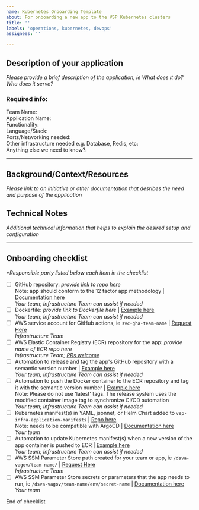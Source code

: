 ```yaml
---
name: Kubernetes Onboarding Template
about: For onboarding a new app to the VSP Kubernetes clusters
title: ''
labels: 'operations, kubernetes, devops'
assignees: ''

---
```

## Description of your application
_Please provide a brief description of the application, ie What does it do? Who does it serve?_

### Required info: 
Team Name:  
Application Name:  
Functionality:  
Language/Stack:  
Ports/Networking needed:  
Other infrastructure needed e.g. Database, Redis, etc:  
Anything else we need to know?:  

---
## Background/Context/Resources
_Please link to an initiative or other documentation that desribes the need and purpose of the application_

## Technical Notes
_Additional technical information that helps to explain the desired setup and configuration_

---

## Onboarding checklist 
_*Responsible party listed below each item in the checklist_    

- [ ] GitHub repository: _provide link to repo here_  
Note: app should conform to the 12 factor app methodology | [Documentation here](https://12factor.net/)   
_Your team; Infrastructure Team can assist if needed_  
- [ ] Dockerfile: _provide link to Dockerfile here_ | [Example here](https://github.com/department-of-veterans-affairs/platform-console-api/blob/master/Dockerfile)  
_Your team; Infrastructure Team can assist if needed_  
- [ ] AWS service account for GitHub actions, ie `svc-gha-team-name` | [Request Here](https://github.com/department-of-veterans-affairs/va.gov-team/issues/new?assignees=&labels=operations%2C+devops%2C+needs-grooming&template=ops_issue_template.md&title=)  
_Infrastructure Team_
- [ ] AWS Elastic Container Registry (ECR) repository for the app: _provide name of ECR repo here_  
_Infrastructure Team; [PRs welcome](https://github.com/department-of-veterans-affairs/devops/blob/master/terraform/environments/global/ecr.tf)_  
- [ ] Automation to release and tag the app's GitHub repository with a semantic version number | [Example here](https://github.com/department-of-veterans-affairs/vsp-infra-calico/blob/main/.releaserc)  
_Your team; Infrastructure Team can assist if needed_  
- [ ] Automation to push the Docker container to the ECR repository and tag it with the semantic version number | [Example here](https://github.com/department-of-veterans-affairs/vsp-infra-calico/blob/main/.github/workflows/mirror-images.yaml)  
Note: Please do not use 'latest' tags. The release system uses the modified container image tag to synchronize CI/CD automation  
_Your team; Infrastructure Team can assist if needed_  
- [ ] Kubernetes manifest(s) in YAML, jsonnet, or Helm Chart added to `vsp-infra-application-manifests` | [Repo here](https://github.com/department-of-veterans-affairs/vsp-infra-application-manifests)  
Note: needs to be compatible with ArgoCD | [Documentation here](https://argo-cd.readthedocs.io/en/stable/)  
_Your team_  
- [ ] Automation to update Kubernetes manifest(s) when a new version of the app container is pushed to ECR | [Example here](https://github.com/department-of-veterans-affairs/vsp-infra-calico/blob/main/.github/workflows/update-manifests.yaml)  
_Your team; Infrastructure Team can assist if needed_
- [ ] AWS SSM Parameter Store path created for your team or app, ie `/dsva-vagov/team-name/` | [Request Here](https://github.com/department-of-veterans-affairs/va.gov-team/issues/new?assignees=&labels=operations%2C+devops%2C+needs-grooming&template=ops_issue_template.md&title=)  
_Infrastructure Team_
- [ ] AWS SSM Parameter Store secrets or parameters that the app needs to run, ie `/dsva-vagov/team-name/env/secret-name` | [Documentation here](https://depo-platform-documentation.scrollhelp.site/developer-docs/Store-a-secret-in-Parameter-Store.1474595172.html)  
_Your team_

End of checklist
